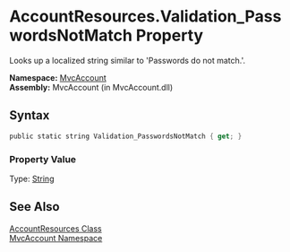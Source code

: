AccountResources.Validation_PasswordsNotMatch Property
======================================================
Looks up a localized string similar to 'Passwords do not match.'.

**Namespace:** [MvcAccount][1]  
**Assembly:** MvcAccount (in MvcAccount.dll)

Syntax
------

```csharp
public static string Validation_PasswordsNotMatch { get; }
```

### Property Value
Type: [String][2]

See Also
--------
[AccountResources Class][3]  
[MvcAccount Namespace][1]  

[1]: ../README.md
[2]: http://msdn.microsoft.com/en-us/library/s1wwdcbf
[3]: README.md